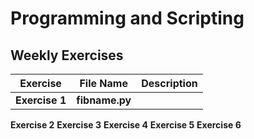 # Programming and Scripting
## Weekly Exercises

Exercise|File Name|Description
--------|---------|-----------
**Exercise 1**|**fibname.py**|
**Exercise 2**
**Exercise 3**
**Exercise 4**
**Exercise 5**
**Exercise 6**
